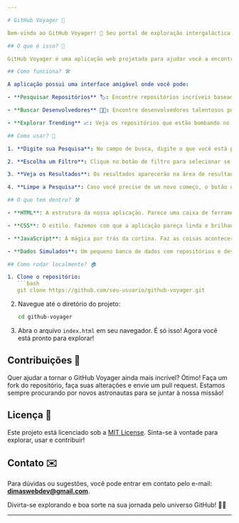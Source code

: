 ```yaml
---

# GitHub Voyager 🚀

Bem-vindo ao GitHub Voyager! 🌟 Seu portal de exploração intergaláctica no universo dos repositórios e desenvolvedores do GitHub.

## O que é isso? 🤔

GitHub Voyager é uma aplicação web projetada para ajudar você a encontrar repositórios e desenvolvedores no GitHub, além de explorar as tendências do momento. Tudo isso com um toque especial de design e um pouco de mágica da web!

## Como funciona? 🛠️

A aplicação possui uma interface amigável onde você pode:

- **Pesquisar Repositórios** 🏷️: Encontre repositórios incríveis baseados no nome ou na descrição. É como procurar uma estrela cadente no céu, mas com código!

- **Buscar Desenvolvedores** 👨‍💻: Encontre desenvolvedores talentosos por nome de usuário. É como procurar o Tony Stark dos desenvolvedores!

- **Explorar Trending** 📈: Veja os repositórios que estão bombando no momento. É como estar no topo das paradas de sucesso, mas com código!

## Como usar? 🚀

1. **Digite sua Pesquisa**: No campo de busca, digite o que você está procurando. Se você for rápido, pode até encontrar um tesouro escondido!

2. **Escolha um Filtro**: Clique no botão de filtro para selecionar se você quer buscar repositórios, desenvolvedores ou explorar as tendências.

3. **Veja os Resultados**: Os resultados aparecerão na área de resultados, prontos para serem explorados e admirados.

4. **Limpe a Pesquisa**: Caso você precise de um novo começo, o botão de limpar está aqui para salvar o dia!

## O que tem dentro? 🛠️

- **HTML**: A estrutura da nossa aplicação. Parece uma caixa de ferramentas, mas para a web!

- **CSS**: O estilo. Fazemos com que a aplicação pareça linda e brilhante!

- **JavaScript**: A mágica por trás da cortina. Faz as coisas acontecerem e mantém o show em movimento!

- **Dados Simulados**: Um pequeno banco de dados com repositórios e desenvolvedores fictícios para você brincar. Porque, às vezes, você só precisa de uma boa fantasia!

## Como rodar localmente? 🏠

1. Clone o repositório:
   ```bash
   git clone https://github.com/seu-usuario/github-voyager.git
   ```

2. Navegue até o diretório do projeto:
   ```bash
   cd github-voyager
   ```

3. Abra o arquivo `index.html` em seu navegador. É só isso! Agora você está pronto para explorar!

## Contribuições 🤝

Quer ajudar a tornar o GitHub Voyager ainda mais incrível? Ótimo! Faça um fork do repositório, faça suas alterações e envie um pull request. Estamos sempre procurando por novos astronautas para se juntar à nossa missão!

## Licença 📜

Este projeto está licenciado sob a [MIT License](LICENSE). Sinta-se à vontade para explorar, usar e contribuir!

## Contato ✉️

Para dúvidas ou sugestões, você pode entrar em contato pelo e-mail: **dimaswebdev@gmail.com**. 

Divirta-se explorando e boa sorte na sua jornada pelo universo GitHub! 🌌🚀

---
```


